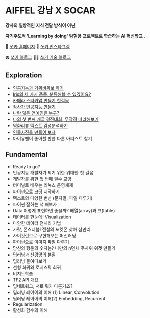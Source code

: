 # AIFFEL 강남 X SOCAR

**강사의 일방적인 지식 전달 방식이 아닌**

**자기주도적 'Learning by doing' 탐험용 프로젝트로 학습하는 AI 혁신학교 .**

🚙 [쏘카 홈페이지](https://www.socar.kr/)		      💙 [쏘카 인스타그램](https://www.instagram.com/socarsharing/)

🚘 [쏘카 블로그](https://blog.socar.kr/)		      👩‍💻 [쏘카 기술 블로그](https://tech.socarcorp.kr/)


## Exploration 

* [인공지능과 가위바위보 하기](Explorations/[E_01]Rock_Scissor_Paper.ipynb)
* [Iris의 세 가지 품종, 분류해볼 수 있겠어요?](Explorations/[E_02]Classification.ipynb)
* [카메라 스티커앱 만들기 첫걸음](Explorations/[E_03]Sticker_Camera.ipynb)
* [작사가 인공지능 만들기](Explorations/[E_04]AI_Lyricist.ipynb)
* [나랑 닮은 연예인은 누구?](Explorations/[E_05]FaceNet_Embedding.ipynb)
* [나의 첫 번째 캐글 경진대회, 무작정 따라해보기](Exploratoins/[E_06]First_Kaggle.ipynb)
* [영화리뷰 텍스트 감성분석하기](Exploratoins/[E_07]Naver_Movie_Review.ipynb)
* [인물사진을 만들어 보자](Exploratoins/[E_08]Segmentaion.ipynb)
* 아이유팬이 좋아할 만한 다른 아티스트 찾기


## Fundamental 

* Ready to go?
* 인공지능 개발자가 되기 위한 위대한 첫 걸음
* 개발자를 위한 첫 번째 필수 교양
* 터미널로 배우는 리눅스 운영체제
* 파이썬으로 코딩 시작하기
* 텍스트의 다양한 변신 (문자열, 파일 다루기)
* 파이썬 잘하는 척 해보자
* Data 어떻게 표현하면 좋을까? 배열(array)과 표(table)
* 데이터를 한눈에! Visualization
* 다양한 데이터 전처리 기법
* 가랏, 몬스터볼! 전설의 포켓몬 찾아 삼만리
* 사이킷런으로 구현해보는 머신러닝
* 파이썬으로 이미지 파일 다루기
* 당신의 행운의 숫자는? 나만의 n면체 주사위 위젯 만들기
* 딥러닝과 신경망의 본질 
* 딥러닝 들여다보기 
* 선형 회귀와 로지스틱 회귀
* 비지도학습
* TF2 API 개요
* 딥네트워크, 서로 뭐가 다른거죠?
* 딥러닝 레어어의 이해 (1) Linear, Convolution
* 딥러닝 레이어의 이해(2) Embedding, Recurrent
* Regularization
* 활성화 함수의 이해



